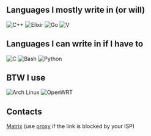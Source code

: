 ## Languages ​​I mostly write in (or will)
![C++](https://img.shields.io/badge/C++-00599C.svg?style=for-the-badge&logo=C++&logoColor=white) ![Elixir](https://img.shields.io/badge/Elixir-4B275F.svg?style=for-the-badge&logo=Elixir&logoColor=white) ![Go](https://img.shields.io/badge/Go-00ADD8.svg?style=for-the-badge&logo=Go&logoColor=white) ![V](https://img.shields.io/badge/V-5D87BF.svg?style=for-the-badge&logo=V&logoColor=white)

## Languages ​​I can write in if I have to

![C](https://img.shields.io/badge/C-A8B9CC.svg?style=for-the-badge&logo=C&logoColor=black) ![Bash](https://img.shields.io/badge/GNU%20Bash-4EAA25.svg?style=for-the-badge&logo=GNU-Bash&logoColor=white) ![Python](https://img.shields.io/badge/Python-3776AB.svg?style=for-the-badge&logo=Python&logoColor=white)

## BTW I use

![Arch Linux](https://img.shields.io/badge/Arch%20Linux-1793D1.svg?style=for-the-badge&logo=Arch-Linux&logoColor=white) ![OpenWRT](https://img.shields.io/badge/OpenWrt-00B5E2.svg?style=for-the-badge&logo=OpenWrt&logoColor=white)

## Contacts

[Matrix](https://matrix.to/#/@sunnymw:imagisphe.re) (use [proxy](https://plainproxies.com/resources/free-web-proxy) if the link is blocked by your ISP)
